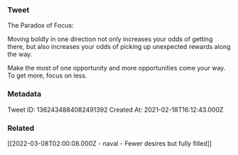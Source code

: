 ### Tweet
The Paradox of Focus:

Moving boldly in one direction not only increases your odds of getting there, but also increases your odds of picking up unexpected rewards along the way.

Make the most of one opportunity and more opportunities come your way. To get more, focus on less.

### Metadata
Tweet ID: 1362434884082491392
Created At: 2021-02-18T16:12:43.000Z

### Related
[[2022-03-08T02:00:08.000Z - naval - Fewer desires but fully filled]]

